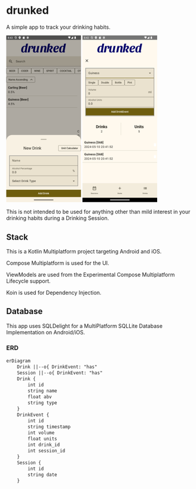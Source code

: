 # drunked

A simple app to track your drinking habits.

<img src="assets/drink_form.png" width="200px">
<img src="assets/session_recording_screen.png" width=200px>

This is not intended to be used for anything other than mild interest in your drinking habits during a Drinking Session.

## Stack

This is a Kotlin Multiplatform project targeting Android and iOS.

Compose Multiplatform is used for the UI.

ViewModels are used from the Experimental Compose Multiplatform Lifecycle support.

Koin is used for Dependency Injection.

## Database

This app uses SQLDelight for a MultiPlatform SQLLite Database Implementation on Android/iOS.

### ERD

```mermaid
erDiagram
    Drink ||--o{ DrinkEvent: "has"
    Session ||--o{ DrinkEvent: "has"
    Drink {
        int id
        string name
        float abv
        string type
    }
    DrinkEvent {
        int id
        string timestamp
        int volume
        float units
        int drink_id
        int session_id
    }
    Session {
        int id
        string date
    }
```
